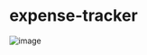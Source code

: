 # expense-tracker
![image](https://github.com/roshan813/expense-tracker/assets/112106995/c6026f48-47dd-4520-ad31-93139abad083)
